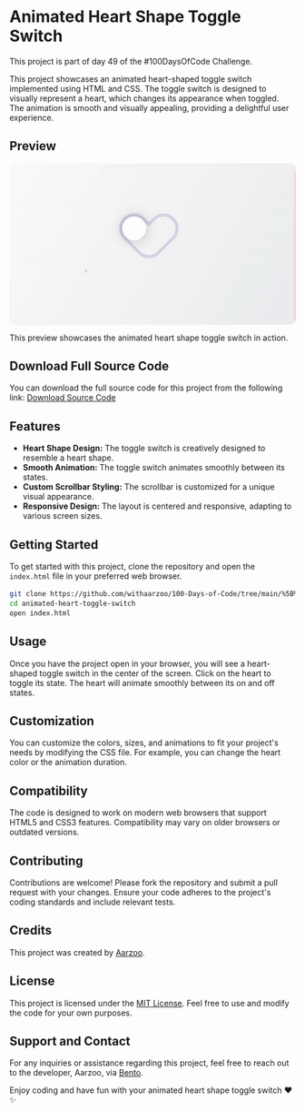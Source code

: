 # Animated Heart Shape Toggle Switch

This project is part of day 49 of the #100DaysOfCode Challenge.

This project showcases an animated heart-shaped toggle switch implemented using HTML and CSS. The toggle switch is designed to visually represent a heart, which changes its appearance when toggled. The animation is smooth and visually appealing, providing a delightful user experience.

## Preview

<div style="display: flex; align-items: center; justify-content: center; width: 100%; border-radius: 0.6rem;">
    <img src="preview.gif" alt="preview GIF" width="100%" height="100%" style="overflow: none; border-radius: inherit;"/>
</div>

This preview showcases the animated heart shape toggle switch in action.

## Download Full Source Code

You can download the full source code for this project from the following link: [Download Source Code](https://t.me/CodeWithAarzoo)

## Features

- **Heart Shape Design:** The toggle switch is creatively designed to resemble a heart shape.
- **Smooth Animation:** The toggle switch animates smoothly between its states.
- **Custom Scrollbar Styling:** The scrollbar is customized for a unique visual appearance.
- **Responsive Design:** The layout is centered and responsive, adapting to various screen sizes.

## Getting Started

To get started with this project, clone the repository and open the `index.html` file in your preferred web browser.

```bash
git clone https://github.com/withaarzoo/100-Days-of-Code/tree/main/%5B%20Day%2049%20%5D%20-%20Animated%20Heart%20Shape%20Toggle%20Switch.git
cd animated-heart-toggle-switch
open index.html
```

## Usage

Once you have the project open in your browser, you will see a heart-shaped toggle switch in the center of the screen. Click on the heart to toggle its state. The heart will animate smoothly between its on and off states.

## Customization

You can customize the colors, sizes, and animations to fit your project's needs by modifying the CSS file. For example, you can change the heart color or the animation duration.

## Compatibility

The code is designed to work on modern web browsers that support HTML5 and CSS3 features. Compatibility may vary on older browsers or outdated versions.

## Contributing

Contributions are welcome! Please fork the repository and submit a pull request with your changes. Ensure your code adheres to the project's coding standards and include relevant tests.

## Credits

This project was created by [Aarzoo](https://x.com/withaarzoo).

## License

This project is licensed under the [MIT License](LICENSE). Feel free to use and modify the code for your own purposes.

## Support and Contact

For any inquiries or assistance regarding this project, feel free to reach out to the developer, Aarzoo, via [Bento](https://bento.me/withaarzoo).

Enjoy coding and have fun with your animated heart shape toggle switch ❤️✨

